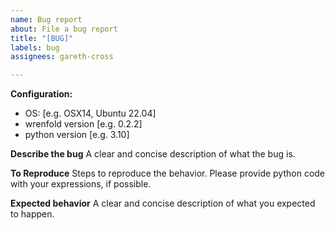 ```yaml
---
name: Bug report
about: File a bug report
title: "[BUG]"
labels: bug
assignees: gareth-cross

---
```


**Configuration:**
- OS: [e.g. OSX14, Ubuntu 22.04]
- wrenfold version [e.g. 0.2.2]
- python version [e.g. 3.10]

**Describe the bug**
A clear and concise description of what the bug is.

**To Reproduce**
Steps to reproduce the behavior. Please provide python code with your expressions, if possible.

**Expected behavior**
A clear and concise description of what you expected to happen.
